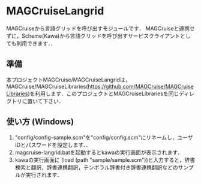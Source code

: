 MAGCruiseLangrid
=================

MAGCruiseから言語グリッドを呼び出すモジュールです．
MAGCruiseと連携せずに，Scheme(Kawa)から言語グリッドを呼び出すサービスクライアントとしても利用できます．．

## 準備
本プロジェクトMAGCruise/MAGCruiseLangridは，MAGCruise/MAGCruiseLibraries(https://github.com/MAGCruise/MAGCruiseLibraries)を利用します．このプロジェクトとMAGCruiseLibrariesを同じディレクトリに置いて下さい．

## 使い方 (Windows)
1. "config/config-sample.scm"を"config/config.scm"にリネームし，ユーザIDとパスワードを設定します．．
2. magcruise-langrid.batを起動するとkawaの実行画面が表示されます．
3. kawaの実行画面に (load (path "sample/sample.scm"))と入力すると，辞書検索と翻訳，辞書連携翻訳，テンポラル辞書付き辞書連携翻訳などのサンプルが実行されます．

